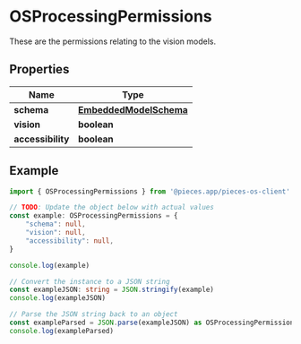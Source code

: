 
# OSProcessingPermissions

These are the permissions relating to the vision models.

## Properties

Name | Type
------------ | -------------
**schema** | [**EmbeddedModelSchema**](EmbeddedModelSchema)
**vision** | **boolean**
**accessibility** | **boolean**

## Example

```typescript
import { OSProcessingPermissions } from '@pieces.app/pieces-os-client'

// TODO: Update the object below with actual values
const example: OSProcessingPermissions = {
    "schema": null,
    "vision": null,
    "accessibility": null,
}

console.log(example)

// Convert the instance to a JSON string
const exampleJSON: string = JSON.stringify(example)
console.log(exampleJSON)

// Parse the JSON string back to an object
const exampleParsed = JSON.parse(exampleJSON) as OSProcessingPermissions
console.log(exampleParsed)
```


